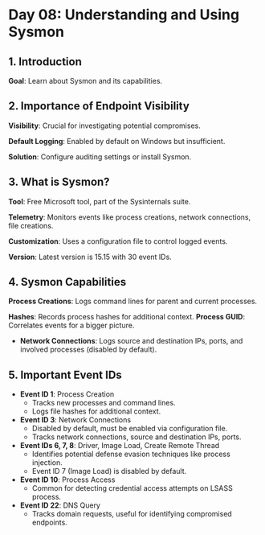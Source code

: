# Day 08: Understanding and Using Sysmon

## 1. Introduction

**Goal**: Learn about Sysmon and its capabilities.
## 2. Importance of Endpoint Visibility

**Visibility**: Crucial for investigating potential compromises.

**Default Logging**: Enabled by default on Windows but insufficient.

**Solution**: Configure auditing settings or install Sysmon.
## 3. What is Sysmon?

**Tool**: Free Microsoft tool, part of the Sysinternals suite.

**Telemetry**: Monitors events like process creations, network connections, file creations.

**Customization**: Uses a configuration file to control logged events.

**Version**: Latest version is 15.15 with 30 event IDs.

## 4. Sysmon Capabilities

**Process Creations**: Logs command lines for parent and current processes.

**Hashes**: Records process hashes for additional context.
**Process GUID**: Correlates events for a bigger picture.
- **Network Connections**: Logs source and destination IPs, ports, and involved processes (disabled by default).

## 5. Important Event IDs

- **Event ID 1**: Process Creation
    - Tracks new processes and command lines.
    - Logs file hashes for additional context.
- **Event ID 3**: Network Connections
    - Disabled by default, must be enabled via configuration file.
    - Tracks network connections, source and destination IPs, ports.
- **Event IDs 6, 7, 8**: Driver, Image Load, Create Remote Thread
    - Identifies potential defense evasion techniques like process injection.
    - Event ID 7 (Image Load) is disabled by default.
- **Event ID 10**: Process Access
    - Common for detecting credential access attempts on LSASS process.
- **Event ID 22**: DNS Query
    - Tracks domain requests, useful for identifying compromised endpoints.